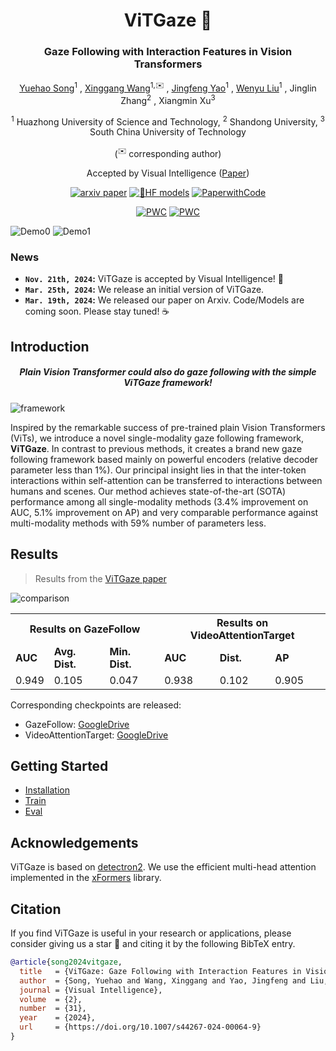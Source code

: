 <div align="center">
<h1>ViTGaze 👀</h1>
<h3>Gaze Following with Interaction Features in Vision Transformers</h3>

[Yuehao Song](https://scholar.google.com/citations?user=7sqkA-MAAAAJ)<sup>1</sup> , [Xinggang Wang](https://xwcv.github.io)<sup>1,✉️</sup> , [Jingfeng Yao](https://scholar.google.com/citations?user=4qc1qJ0AAAAJ)<sup>1</sup> , [Wenyu Liu](http://eic.hust.edu.cn/professor/liuwenyu/)<sup>1</sup> , Jinglin Zhang<sup>2</sup> , Xiangmin Xu<sup>3</sup>

<sup>1</sup> Huazhong University of Science and Technology, <sup>2</sup> Shandong University, <sup>3</sup> South China University of Technology

(<sup>✉️</sup> corresponding author)

Accepted by Visual Intelligence ([Paper](https://link.springer.com/article/10.1007/s44267-024-00064-9))

[![arxiv paper](https://img.shields.io/badge/arXiv-Preprint-red)](https://arxiv.org/abs/2403.12778) [![🤗HF models](https://img.shields.io/badge/HF%20🤗-Models-orange)](https://huggingface.co/yhsong/ViTGaze) [![PaperwithCode](https://img.shields.io/badge/Paperswithcode-blue)](https://paperswithcode.com/paper/vitgaze-gaze-following-with-interaction)

[![PWC](https://img.shields.io/endpoint.svg?url=https://paperswithcode.com/badge/vitgaze-gaze-following-with-interaction/gaze-target-estimation-on-gazefollow)](https://paperswithcode.com/sota/gaze-target-estimation-on-gazefollow?p=vitgaze-gaze-following-with-interaction)
[![PWC](https://img.shields.io/endpoint.svg?url=https://paperswithcode.com/badge/vitgaze-gaze-following-with-interaction/gaze-target-estimation-on)](https://paperswithcode.com/sota/gaze-target-estimation-on?p=vitgaze-gaze-following-with-interaction)

</div>

![Demo0](assets/demo0.gif)
![Demo1](assets/demo1.gif)
### News
* **`Nov. 21th, 2024`:** ViTGaze is accepted by Visual Intelligence! 🎉
* **`Mar. 25th, 2024`:** We release an initial version of ViTGaze.
* **`Mar. 19th, 2024`:** We released our paper on Arxiv. Code/Models are coming soon. Please stay tuned! ☕️


## Introduction
<div align="center"><h5>Plain Vision Transformer could also do gaze following with the simple ViTGaze framework!</h5></div>

![framework](assets/pipeline.png "framework")

Inspired by the remarkable success of pre-trained plain Vision Transformers (ViTs), we introduce a novel single-modality gaze following framework, **ViTGaze**. In contrast to previous methods, it creates a brand new gaze following framework based mainly on powerful encoders (relative decoder parameter less than 1%). Our principal insight lies in that the inter-token interactions within self-attention can be transferred to interactions between humans and scenes. Our method achieves state-of-the-art (SOTA) performance among all single-modality methods (3.4% improvement on AUC, 5.1% improvement on AP) and very comparable performance against multi-modality methods with 59% number of parameters less.

## Results
> Results from the [ViTGaze paper](https://link.springer.com/article/10.1007/s44267-024-00064-9)

![comparison](assets/comparion.png "comparison")

<table align="center">
  <tr>
    <th colspan="3">Results on <a herf=http://gazefollow.csail.mit.edu/index.html>GazeFollow</a></th>
    <th colspan="3">Results on <a herf=https://github.com/ejcgt/attention-target-detection>VideoAttentionTarget</a></th>
  </tr>
  <tr>
    <td><b>AUC</b></td>
    <td><b>Avg. Dist.</b></td>
    <td><b>Min. Dist.</b></td>
    <td><b>AUC</b></td>
    <td><b>Dist.</b></td>
    <td><b>AP</b></td>
  </tr>
  <tr>
    <td>0.949</td>
    <td>0.105</td>
    <td>0.047</td>
    <td>0.938</td>
    <td>0.102</td>
    <td>0.905</td>
  </tr>
</table>

Corresponding checkpoints are released:
- GazeFollow: [GoogleDrive](https://drive.google.com/file/d/164c4woGCmUI8UrM7GEKQrV1FbA3vGwP4/view?usp=drive_link)
- VideoAttentionTarget: [GoogleDrive](https://drive.google.com/file/d/11_O4Jm5wsvQ8qfLLgTlrudqSNvvepsV0/view?usp=drive_link)
## Getting Started
- [Installation](docs/install.md)
- [Train](docs/train.md)
- [Eval](docs/eval.md)

## Acknowledgements
ViTGaze is based on [detectron2](https://github.com/facebookresearch/detectron2). We use the efficient multi-head attention implemented in the [xFormers](https://github.com/facebookresearch/xformers) library.

## Citation
If you find ViTGaze is useful in your research or applications, please consider giving us a star 🌟 and citing it by the following BibTeX entry.
```bibtex
@article{song2024vitgaze,
  title   = {ViTGaze: Gaze Following with Interaction Features in Vision Transformers},
  author  = {Song, Yuehao and Wang, Xinggang and Yao, Jingfeng and Liu, Wenyu and Zhang, Jinglin and Xu, Xiangmin},
  journal = {Visual Intelligence},
  volume  = {2},
  number  = {31},
  year    = {2024},
  url     = {https://doi.org/10.1007/s44267-024-00064-9}
}
```
